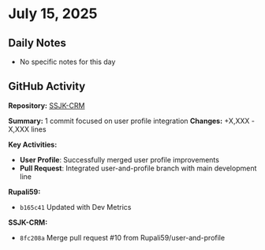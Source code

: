 ﻿# July 15, 2025

## Daily Notes

- No specific notes for this day

## GitHub Activity

**Repository:** [SSJK-CRM](https://github.com/Rupali59/SSJK-CRM)

**Summary:** 1 commit focused on user profile integration
**Changes:** +X,XXX -X,XXX lines

**Key Activities:**
- **User Profile**: Successfully merged user profile improvements
- **Pull Request**: Integrated user-and-profile branch with main development line


**Rupali59:**
- `b165c41` Updated with Dev Metrics

**SSJK-CRM:**
- `8fc208a` Merge pull request #10 from Rupali59/user-and-profile
